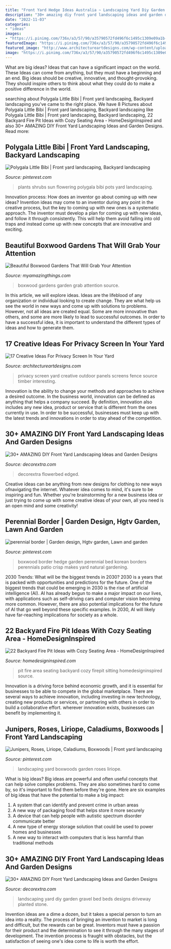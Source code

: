 ```yaml
---
title: "Front Yard Hedge Ideas Australia ~ Landscaping Yard Diy Garden Gravel Bed Beds Designs Driveway Planted Stone"
description: "30+ amazing diy front yard landscaping ideas and garden designs"
date: "2022-11-03"
categories:
- "ideas"
images:
- "https://i.pinimg.com/736x/a3/57/90/a35790572fd496f6c1495c1309e09a1b--boxwood-hedge-green-life.jpg"
featuredImage: "https://i.pinimg.com/736x/a3/57/90/a35790572fd496f6c1495c1309e09a1b--boxwood-hedge-green-life.jpg"
featured_image: "http://www.architectureartdesigns.com/wp-content/uploads/2016/07/4-60.jpg"
image: "https://i.pinimg.com/736x/a3/57/90/a35790572fd496f6c1495c1309e09a1b--boxwood-hedge-green-life.jpg"
---
```



What are big ideas? Ideas that can have a significant impact on the world. These Ideas can come from anything, but they must have a beginning and an end. Big ideas should be creative, innovative, and thought-provoking. They should inspire others to think about what they could do to make a positive difference in the world.

	

		
searching about Polygala Little Bibi | Front yard landscaping, Backyard landscaping you've came to the right place. We have 8 Pictures about Polygala Little Bibi | Front yard landscaping, Backyard landscaping like Polygala Little Bibi | Front yard landscaping, Backyard landscaping, 22 Backyard Fire Pit Ideas with Cozy Seating Area - HomeDesignInspired and also 30+ AMAZING DIY Front Yard Landscaping Ideas and Garden Designs. Read more:
		
    
## Polygala Little Bibi | Front Yard Landscaping, Backyard Landscaping

<img loading=lazy src="https://i.pinimg.com/736x/55/87/0d/55870d091f02d605e20db17bd5320a4d--plants-for-pots-in-full-sun-full-sun-flowering-shrubs.jpg" onerror="this.onerror=null;this.src='https://tse2.mm.bing.net/th?id=OIP.FgFbpCQsLfbtXWAE7pmQTgHaJ6&amp;pid=15.1';" alt="Polygala Little Bibi | Front yard landscaping, Backyard landscaping">

_Source: pinterest.com_

>plants shrubs sun flowering polygala bibi pots yard landscaping. 

	

Innovation process: How does an inventor go about coming up with new ideas?
Invention ideas may come to an inventor during any point in the creative process, but the key to coming up with new ones is a systematic approach. The inventor must develop a plan for coming up with new ideas, and follow it through consistently. This will help them avoid falling into old traps and instead come up with new concepts that are innovative and exciting.

    
## Beautiful Boxwood Gardens That Will Grab Your Attention

<img loading=lazy src="https://myamazingthings.com/wp-content/uploads/2017/04/garden-2.jpg" onerror="this.onerror=null;this.src='https://tse4.mm.bing.net/th?id=OIP.xPH2WRd6ihfVvJ6LhPzK2wC7FN&amp;pid=15.1';" alt="Beautiful Boxwood Gardens That Will Grab Your Attention">

_Source: myamazingthings.com_

>boxwood gardens garden grab attention source. 

	

In this article, we will explore ideas. Ideas are the lifeblood of any organization or individual looking to create change. They are what help us see the world in new ways and come up with solutions to problems. However, not all ideas are created equal. Some are more innovative than others, and some are more likely to lead to successful outcomes. In order to have a successful idea, it is important to understand the different types of ideas and how to generate them.

    
## 17 Creative Ideas For Privacy Screen In Your Yard

<img loading=lazy src="http://www.architectureartdesigns.com/wp-content/uploads/2016/07/4-60.jpg" onerror="this.onerror=null;this.src='https://tse4.mm.bing.net/th?id=OIP.s8Yp-zrskXkoQWJkv4qlCAHaJ4&amp;pid=15.1';" alt="17 Creative Ideas For Privacy Screen In Your Yard">

_Source: architectureartdesigns.com_

>privacy screen yard creative outdoor panels screens fence source timber interesting. 

	

Innovation is the ability to change your methods and approaches to achieve a desired outcome. In the business world, innovation can be defined as anything that helps a company succeed. By definition, innovation also includes any new idea, product or service that is different from the ones currently in use. In order to be successful, businesses must keep up with the latest trends and innovations in order to stay ahead of the competition.

    
## 30+ AMAZING DIY Front Yard Landscaping Ideas And Garden Designs

<img loading=lazy src="https://decorextra.com/wp-content/uploads/2017/06/Stone-Edged-Flowerbed-Front-Yard-Landscaping-Ideas-and-projects.jpg" onerror="this.onerror=null;this.src='https://tse4.mm.bing.net/th?id=OIP.TgLid5PopnocXUiANFeZZAHaKX&amp;pid=15.1';" alt="30+ AMAZING DIY Front Yard Landscaping Ideas and Garden Designs">

_Source: decorextra.com_

>decorextra flowerbed edged. 

	

Creative ideas can be anything from new designs for clothing to new ways ofnavigating the internet. Whatever idea comes to mind, it's sure to be inspiring and fun. Whether you're brainstorming for a new business idea or just trying to come up with some creative ideas of your own, all you need is an open mind and some creativity!

    
## Perennial Border | Garden Design, Hgtv Garden, Lawn And Garden

<img loading=lazy src="https://i.pinimg.com/736x/a3/57/90/a35790572fd496f6c1495c1309e09a1b--boxwood-hedge-green-life.jpg" onerror="this.onerror=null;this.src='https://tse4.mm.bing.net/th?id=OIP.Zs2VHh3USzkXUJQa6WI_MgHaE7&amp;pid=15.1';" alt="perennial border | Garden design, Hgtv garden, Lawn and garden">

_Source: pinterest.com_

>boxwood border hedge garden perennial bed korean borders perennials patio crisp makes yard natural gardening. 

	

2030 Trends: What will be the biggest trends in 2030?
2030 is a years that is packed with opportunities and predictions for the future. One of the biggest trends that could be emerging in 2030 is the rise of artificial intelligence (AI). AI has already begun to make a major impact on our lives, with applications such as self-driving cars and computer vision becoming more common. However, there are also potential implications for the future of AI that go well beyond these specific examples. In 2030, AI will likely have far-reaching implications for society as a whole.

    
## 22 Backyard Fire Pit Ideas With Cozy Seating Area - HomeDesignInspired

<img loading=lazy src="http://www.homedesigninspired.com/wp-content/uploads/2016/09/firepit-with-sitting-8.jpg" onerror="this.onerror=null;this.src='https://tse2.mm.bing.net/th?id=OIP.MfkdzKTjSrlSKZ2URHQbWQHaK3&amp;pid=15.1';" alt="22 Backyard Fire Pit Ideas with Cozy Seating Area - HomeDesignInspired">

_Source: homedesigninspired.com_

>pit fire area seating backyard cozy firepit sitting homedesigninspired source. 

	

Innovation is a driving force behind economic growth, and it is essential for businesses to be able to compete in the global marketplace. There are several ways to achieve innovation, including investing in new technology, creating new products or services, or partnering with others in order to build a collaborative effort. wherever innovation exists, businesses can benefit by implementing it.

    
## Junipers, Roses, Liriope, Caladiums, Boxwoods | Front Yard Landscaping

<img loading=lazy src="https://i.pinimg.com/736x/0a/31/e8/0a31e8c3d69ac59eb24d36c1fa330a3a.jpg" onerror="this.onerror=null;this.src='https://tse2.mm.bing.net/th?id=OIP.uMNWrwSbJ7Kp-xXZyLGYsgHaJ4&amp;pid=15.1';" alt="Junipers, Roses, Liriope, Caladiums, Boxwoods | Front yard landscaping">

_Source: pinterest.com_

>landscaping yard boxwoods garden roses liriope. 

	

What is big ideas?
Big ideas are powerful and often useful concepts that can help solve complex problems. They are also sometimes hard to come by, so it's important to find them before they're gone. Here are six examples of big ideas that have the potential to make a big impact:
1. A system that can identify and prevent crime in urban areas 
2. A new way of packaging food that helps store it more securely 
3. A device that can help people with autistic spectrum disorder communicate better 
4. A new type of energy storage solution that could be used to power homes and businesses 
5. A new way to interact with computers that is less harmful than traditional methods 

    
## 30+ AMAZING DIY Front Yard Landscaping Ideas And Garden Designs

<img loading=lazy src="https://decorextra.com/wp-content/uploads/2017/06/Stone-Gravel-Planted-Beds-Front-Yard-Landscaping-Ideas-and-projects.jpg" onerror="this.onerror=null;this.src='https://tse2.mm.bing.net/th?id=OIP.bqxpRu-57X5KcTONsMMtcAHaLH&amp;pid=15.1';" alt="30+ AMAZING DIY Front Yard Landscaping Ideas and Garden Designs">

_Source: decorextra.com_

>landscaping yard diy garden gravel bed beds designs driveway planted stone. 

	

Invention ideas are a dime a dozen, but it takes a special person to turn an idea into a reality. The process of bringing an invention to market is long and difficult, but the rewards can be great. Inventors must have a passion for their product and the determination to see it through the many stages of development. The invention process is fraught with obstacles, but the satisfaction of seeing one's idea come to life is worth the effort.

